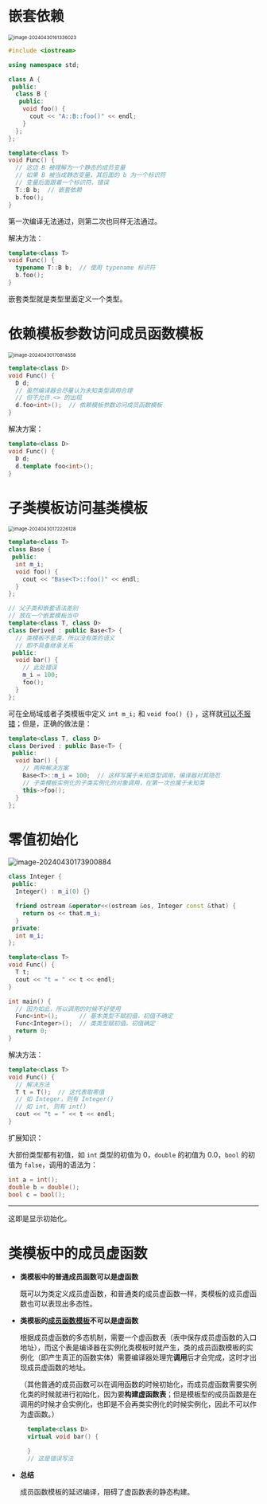 # 嵌套依赖

<img src="https://leafalice-image.oss-cn-hangzhou.aliyuncs.com/img/image-20240430161336023.png" alt="image-20240430161336023" style="zoom:67%;" />

```cpp
#include <iostream>

using namespace std;

class A {
 public:
  class B {
   public:
    void foo() {
      cout << "A::B::foo()" << endl;
    }
  };
};

template<class T>
void Func() {
  // 这边 B 被理解为一个静态的成员变量
  // 如果 B 被当成静态变量，其后面的 b 为一个标识符
  // 变量后面跟着一个标识符，错误
  T::B b;  // 嵌套依赖
  b.foo();
}
```

第一次编译无法通过，则第二次也同样无法通过。

解决方法：

```cpp
template<class T>
void Func() {
  typename T::B b;  // 使用 typename 标识符
  b.foo();
}
```

嵌套类型就是类型里面定义一个类型。

# 依赖模板参数访问成员函数模板

<img src="https://leafalice-image.oss-cn-hangzhou.aliyuncs.com/img/image-20240430170814558.png" alt="image-20240430170814558" style="zoom: 67%;" />

```cpp
template<class D>
void Func() {
  D d;
  // 虽然编译器会尽量认为未知类型调用合理
  // 但不允许 <> 的出现
  d.foo<int>();  // 依赖模板参数访问成员函数模板
}
```

解决方案：

```cpp
template<class D>
void Func() {
  D d;
  d.template foo<int>();
}
```

# 子类模板访问基类模板

<img src="https://leafalice-image.oss-cn-hangzhou.aliyuncs.com/img/image-20240430172226128.png" alt="image-20240430172226128" style="zoom:67%;" />

```cpp
template<class T>
class Base {
 public:
  int m_i;
  void foo() {
    cout << "Base<T>::foo()" << endl;
  }
};

// 父子类和嵌套语法差别
// 放在一个嵌套模板当中
template<class T, class D>
class Derived : public Base<T> {
  // 类模板不是类，所以没有类的语义
  // 即不具备继承关系
 public:
  void bar() {
    // 此处错误
    m_i = 100;
    foo();
  }
};
```

可在全局域或者子类模板中定义 `int m_i;` 和 `void foo() {}` ，这样就<u>可以不报错</u>；但是，正确的做法是：

```cpp
template<class T, class D>
class Derived : public Base<T> {
 public:
  void bar() {
    // 两种解决方案
    Base<T>::m_i = 100;  // 这样写属于未知类型调用，编译器对其隐忍
    // 子类模板实例化的子类实例化的对象调用，在第一次也属于未知类
    this->foo();
  }
};
```

# 零值初始化

![image-20240430173900884](https://leafalice-image.oss-cn-hangzhou.aliyuncs.com/img/image-20240430173900884.png)

```cpp
class Integer {
 public:
  Integer() : m_i(0) {}

  friend ostream &operator<<(ostream &os, Integer const &that) {
    return os << that.m_i;
  }
 private:
  int m_i;
};

template<class T>
void Func() {
  T t;
  cout << "t = " << t << endl;
}

int main() {
  // 因为如此，所以调用的时候不好使用
  Func<int>();      // 基本类型不赋初值，初值不确定
  Func<Integer>();  // 类类型赋初值，初值确定
  return 0;
}
```

解决方法：

```cpp
template<class T>
void Func() {
  // 解决方法
  T t = T();  // 这代表取零值
  // 如 Integer，则有 Integer()
  // 如 int, 则有 int()
  cout << "t = " << t << endl;
}
```

扩展知识：

大部份类型都有初值，如 `int` 类型的初值为 0，`double` 的初值为 0.0，`bool` 的初值为 `false`，调用的语法为：

```cpp
int a = int();
double b = double();
bool c = bool();
```

---

这即是显示初始化。

# 类模板中的成员虚函数

- **类模板中的普通成员函数可以是虚函数**

  既可以为类定义成员虚函数，和普通类的成员虚函数一样，类模板的成员虚函数也可以表现出多态性。

- **类模板的<u>成员函数模板</u>不可以是虚函数**

  根据成员虚函数的多态机制，需要一个虚函数表（表中保存成员虚函数的入口地址），而这个表是编译器在实例化类模板时就产生，类的成员函数模板的实例化（即产生真正的函数实体）需要编译器处理完**调用**后才会完成，这时才出现成员虚函数的地址。

  （其他普通的成员函数可以在调用函数的时候初始化，而成员虚函数需要实例化类的时候就进行初始化，因为要**构建虚函数表**；但是模板型的成员函数是在调用的时候才会实例化，也即是不会再类实例化的时候实例化，因此不可以作为虚函数。）

  ```cpp
    template<class D>
    virtual void bar() {

    }
    // 这是错误写法
  ```

- **总结**

  成员函数模板的延迟编译，阻碍了虚函数表的静态构建。
